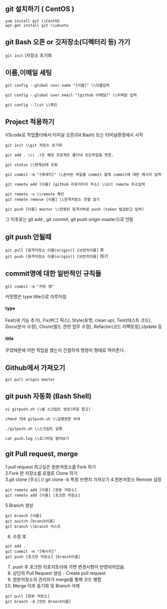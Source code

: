 ## git 설치하기 ( CentOS )
```
yum install git \\CentOS
apt-get install git \\ubuntu
```
## git Bash 오픈 or 깃저장소(디렉터리 등) 가기
```git init``` \\저장소 초기화

## 이름,이메일 세팅
```
git config --global user.name "[이름]" \\이름입력

git config --global user.email "[github 이메일]" \\이메일 입력

git config --list \\확인
```
## Project 적용하기
VScode로 작업폴더에서 터미널 오픈(Git Bash) 또는 터미널환경에서 시작
```
git init \\git 저장소 초기화

git add . \\( .)은 해당 프로젝트 폴더내 모든파일을 뜻함.

git status \\현재상태 조회

git commit -m "[메세지]" \\준비된 파일을 commit 할때 commit에 대한 메시지 입력

git remote add [이름] [github 리포지터리 주소] \\Git remote 주소입력

git remote -v \\remote 확인
git remote remove [이름] \\원격저장소 연결 끊기

git push [이름] master \\연동된 원격서버로 push (token 발급받고 입력)
```
그 이후로는 git add , git commit, git push origin master으로 연동

## git push 안될때
```git pull [원격저장소 이름(origin)] [브런치이름]``` 후   
```git push [원격저장소 이름(origin)] [브런치이름]``` 하기

## commit명에 대한 일반적인 규칙들
```
git commit -m "커밋 명" 
```
커밋명은 type title으로 이루어짐

#### type
Feat(새 기능 추가), Fix(버그 픽스), Style(포맷, clean up), Test(테스트 코드), Docs(문서 수정), Chore(빌드 관련 업무 수정), Refactor(코드 리펙토링),Update 등
#### title
무었때문에 어떤 작업을 했는지 간결하게 명령어 형태로 적어준다.

## Github에서 가져오기
```
git pull origin master
```
## git push 자동화 (Bash Shell)
```
vi gitpush.sh \\쉘 스크립트 생성(파일 참고)

chmod 750 gitpush.sh \\실행권한 부여

./gitpush.sh \\스크립트 실행
 
cat push.log \\로그파일 열어보기
```
## git Pull request, merge
1.pull request 하고싶은 원본저장소를 Fork 하기   
2.Fork 한 저장소를 로컬로 Clone 하기   
3.git clone [주소]   // git clone -b <branchname> <remote-repo-url> 특정 브랜치 가져오기
4.원본저장소 Remote 설정   
```
git remote add [이름] [원본 저장소]
git remote add [이름] [포크한 저장소]
```
5.Branch 생성
```
git branch [이름]
git switch [branch이름]
git branch \\branch 리스트
```
6. 수정 후 
``` 
git add .
git commit -m "[메시지]"
git push [포크한 저장소] [branch이름]
```
7. push 후 포크한 리포지토리에 가면 변경사항이 반영되어있음.   
8. 상단의 Pull Request 생성 - Create pull request   
9. 원본저장소의 관리자가 merge를 통해 코드 병합   
10. Merge 이후 동기화 및 Branch 삭제
```
git pull [원본 저장소]
git branch -d [만든 Branch이름]
```
